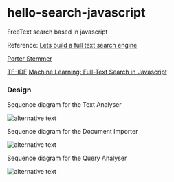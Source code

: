 # hello-search-javascript
FreeText search based in javascript


Reference:
[Lets build a full text search engine](https://artem.krylysov.com/blog/2020/07/28/lets-build-a-full-text-search-engine/)

[Porter Stemmer](https://tartarus.org/martin/PorterStemmer/js.txt)

[TF-IDF](https://egkatzioura.com/2015/09/13/tf-idf-with-map-reduce-on-mongodb/)
[Machine Learning: Full-Text Search in Javascript](https://burakkanber.com/blog/machine-learning-full-text-search-in-javascript-relevance-scoring/)

### Design

Sequence diagram for the Text Analyser

![alternative text](http://www.plantuml.com/plantuml/proxy?cache=no&src=https://raw.githubusercontent.com/jnyryan/hello-search-javascript/master/docs/umlDiagrams/documentAnalyser.puml?token=GHSAT0AAAAAABUAZMKBPGAY4IK26TNLL6S2YUGCRAA)


Sequence diagram for the Document Importer

![alternative text](http://www.plantuml.com/plantuml/proxy?cache=no&src=https://raw.githubusercontent.com/jnyryan/hello-search-javascript/master/docs/umlDiagrams/documentImporter.puml?token=GHSAT0AAAAAABUAZMKA3YR5XLUS43BARZV2YUGCRYQ)

Sequence diagram for the Query Analyser

![alternative text](http://www.plantuml.com/plantuml/proxy?cache=no&src=https://raw.githubusercontent.com/jnyryan/hello-search-javascript/master/docs/umlDiagrams/queryDocument.puml?token=GHSAT0AAAAAABUAZMKAL2KRDDSH5DBVN2JGYUGCSHA)
